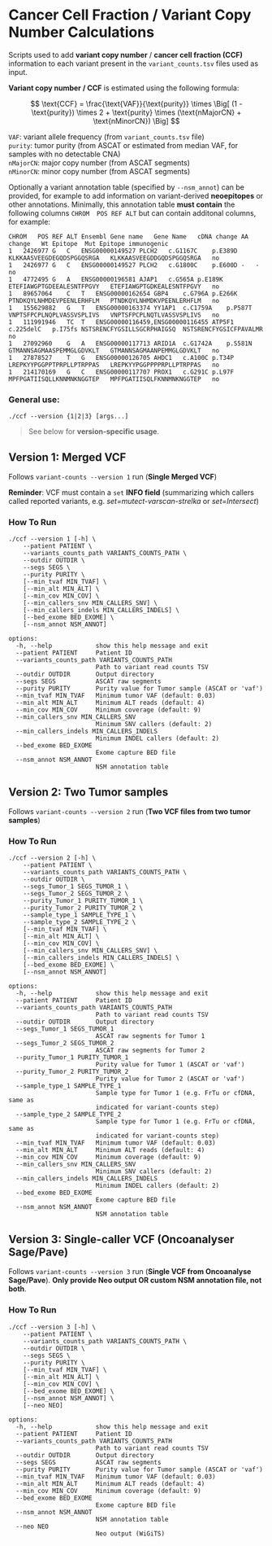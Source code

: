 # Cancer Cell Fraction / Variant Copy Number Calculations
Scripts used to add **variant copy number** / **cancer cell fraction (CCF)** information to each variant present in the `variant_counts.tsv` files used as input. 

**Variant copy number / CCF** is estimated using the following formula:

$$
\text{CCF} = \frac{\text{VAF}}{\text{purity}} \times \Big[ (1 - \text{purity}) \times 2 + \text{purity} \times (\text{nMajorCN} + \text{nMinorCN}) \Big]
$$

`VAF`: variant allele frequency (from `variant_counts.tsv` file) <br>
`purity`: tumor purity (from ASCAT or estimated from median VAF, for samples with no detectable CNA) <br>
`nMajorCN`: major copy number (from ASCAT segments) <br>
`nMinorCN`: minor copy number (from ASCAT segments) <br>	

Optionally a variant annotation table (specified by `--nsm_annot`) can be provided, for example to add information on variant-derived **neoepitopes** or other annotations. Minimally, this annotation table **must contain** the following columns `CHROM	POS	REF	ALT` but can contain additonal columns, for example: 
```
CHROM	POS	REF	ALT	Ensembl Gene name	Gene Name	cDNA change	AA change	Wt Epitope	Mut Epitope	immunogenic
1	2426977	G	C	ENSG00000149527	PLCH2	c.G1167C	p.E389D	KLKKAASVEEGDEGQDSPGGQSRGA	KLKKAASVEEGDDGQDSPGGQSRGA	no
1	2426977	G	C	ENSG00000149527	PLCH2	c.G1800C	p.E600D	-	-	no
1	4772495	G	A	ENSG00000196581	AJAP1	c.G565A	p.E189K	ETEFIAWGPTGDEEALESNTFPGVY	ETEFIAWGPTGDKEALESNTFPGVY	no
1	89657064	C	T	ENSG00000162654	GBP4	c.G796A	p.E266K	PTNDKQYLNHMDEVPEENLERHFLM	PTNDKQYLNHMDKVPEENLERHFLM	no
1	155629882	G	T	ENSG00000163374	YY1AP1	c.C1759A	p.P587T	VNPTSFPCPLNQPLVASSVSPLIVS	VNPTSFPCPLNQTLVASSVSPLIVS	no
1	111991946	TC	T	ENSG00000116459,ENSG00000116455	ATP5F1	c.225delC	p.I75fs	NSTSRENCFYGSILLSGCRPHAIGSQ	NSTSRENCFYGSICFPAVALMR	no
1	27092960	G	A	ENSG00000117713	ARID1A	c.G1742A	p.S581N	GTMANNSAGMAASPEMMGLGDVKLT	GTMANNSAGMAANPEMMGLGDVKLT	no
1	27878527	T	G	ENSG00000126705	AHDC1	c.A100C	p.T34P	LREPKYYPGGPPTPRPLLPTRPPAS	LREPKYYPGGPPPPRPLLPTRPPAS	no
1	214170169	G	C	ENSG00000117707	PROX1	c.G291C	p.L97F	MPFPGATIISQLLKNNMNKNGGTEP	MPFPGATIISQLFKNNMNKNGGTEP	no
```
### General use:
```
./ccf --version {1|2|3} [args...]
```
>See below for **version-specific usage**.

## Version 1: Merged VCF

Follows `variant-counts --version 1` run (**Single Merged VCF**)

**Reminder**: VCF must contain a  `set` **INFO field** (summarizing which callers called reported variants, e.g. *set=mutect-varscan-strelka* or *set=Intersect*)

### How To Run
```
./ccf --version 1 [-h] \
	--patient PATIENT \
	--variants_counts_path VARIANTS_COUNTS_PATH \
	--outdir OUTDIR \
	--segs SEGS \
	--purity PURITY \
	[--min_tvaf MIN_TVAF] \
	[--min_alt MIN_ALT] \
	[--min_cov MIN_COV] \
	[--min_callers_snv MIN_CALLERS_SNV] \
	[--min_callers_indels MIN_CALLERS_INDELS] \
	[--bed_exome BED_EXOME] \
	[--nsm_annot NSM_ANNOT]

options:
  -h, --help            show this help message and exit
  --patient PATIENT     Patient ID
  --variants_counts_path VARIANTS_COUNTS_PATH
                        Path to variant read counts TSV
  --outdir OUTDIR       Output directory
  --segs SEGS           ASCAT raw segments
  --purity PURITY       Purity value for Tumor sample (ASCAT or 'vaf')
  --min_tvaf MIN_TVAF   Minimum tumor VAF (default: 0.03)
  --min_alt MIN_ALT     Minimum ALT reads (default: 4)
  --min_cov MIN_COV     Minimum coverage (default: 9)
  --min_callers_snv MIN_CALLERS_SNV
                        Minimum SNV callers (default: 2)
  --min_callers_indels MIN_CALLERS_INDELS
                        Minimum INDEL callers (default: 2)
  --bed_exome BED_EXOME
                        Exome capture BED file
  --nsm_annot NSM_ANNOT
                        NSM annotation table
```

## Version 2: Two Tumor samples
Follows `variant-counts --version 2` run (**Two VCF files from two tumor samples**)

### How To Run
```
./ccf --version 2 [-h] \
	--patient PATIENT \
	--variants_counts_path VARIANTS_COUNTS_PATH \
	--outdir OUTDIR \
	--segs_Tumor_1 SEGS_TUMOR_1 \
	--segs_Tumor_2 SEGS_TUMOR_2 \
	--purity_Tumor_1 PURITY_TUMOR_1 \
	--purity_Tumor_2 PURITY_TUMOR_2 \
	--sample_type_1 SAMPLE_TYPE_1 \
	--sample_type_2 SAMPLE_TYPE_2 \
	[--min_tvaf MIN_TVAF] \
	[--min_alt MIN_ALT] \
	[--min_cov MIN_COV] \
	[--min_callers_snv MIN_CALLERS_SNV] \
	[--min_callers_indels MIN_CALLERS_INDELS] \
	[--bed_exome BED_EXOME] \
	[--nsm_annot NSM_ANNOT]

options:
  -h, --help            show this help message and exit
  --patient PATIENT     Patient ID
  --variants_counts_path VARIANTS_COUNTS_PATH
                        Path to variant read counts TSV
  --outdir OUTDIR       Output directory
  --segs_Tumor_1 SEGS_TUMOR_1
                        ASCAT raw segments for Tumor 1
  --segs_Tumor_2 SEGS_TUMOR_2
                        ASCAT raw segments for Tumor 2
  --purity_Tumor_1 PURITY_TUMOR_1
                        Purity value for Tumor 1 (ASCAT or 'vaf')
  --purity_Tumor_2 PURITY_TUMOR_2
                        Purity value for Tumor 2 (ASCAT or 'vaf')
  --sample_type_1 SAMPLE_TYPE_1
                        Sample type for Tumor 1 (e.g. FrTu or cfDNA, same as
                        indicated for variant-counts step)
  --sample_type_2 SAMPLE_TYPE_2
                        Sample type for Tumor 1 (e.g. FrTu or cfDNA, same as
                        indicated for variant-counts step)
  --min_tvaf MIN_TVAF   Minimum tumor VAF (default: 0.03)
  --min_alt MIN_ALT     Minimum ALT reads (default: 4)
  --min_cov MIN_COV     Minimum coverage (default: 9)
  --min_callers_snv MIN_CALLERS_SNV
                        Minimum SNV callers (default: 2)
  --min_callers_indels MIN_CALLERS_INDELS
                        Minimum INDEL callers (default: 2)
  --bed_exome BED_EXOME
                        Exome capture BED file
  --nsm_annot NSM_ANNOT
                        NSM annotation table
```

## Version 3: Single-caller VCF (Oncoanalyser Sage/Pave)

Follows `variant-counts --version 3` run (**Single VCF from Oncoanalyse Sage/Pave**). **Only provide Neo output OR custom NSM annotation file, not both**. 


### How To Run
```
./ccf --version 3 [-h] \
	--patient PATIENT \
	--variants_counts_path VARIANTS_COUNTS_PATH \
	--outdir OUTDIR \
	--segs SEGS \
	--purity PURITY \
	[--min_tvaf MIN_TVAF] \
	[--min_alt MIN_ALT] \
	[--min_cov MIN_COV] \
	[--bed_exome BED_EXOME] \
	[--nsm_annot NSM_ANNOT] \
	[--neo NEO]

options:
  -h, --help            show this help message and exit
  --patient PATIENT     Patient ID
  --variants_counts_path VARIANTS_COUNTS_PATH
                        Path to variant read counts TSV
  --outdir OUTDIR       Output directory
  --segs SEGS           ASCAT raw segments
  --purity PURITY       Purity value for Tumor sample (ASCAT or 'vaf')
  --min_tvaf MIN_TVAF   Minimum tumor VAF (default: 0.03)
  --min_alt MIN_ALT     Minimum ALT reads (default: 4)
  --min_cov MIN_COV     Minimum coverage (default: 9)
  --bed_exome BED_EXOME
                        Exome capture BED file
  --nsm_annot NSM_ANNOT
                        NSM annotation table
  --neo NEO
                        Neo output (WiGiTS)
```